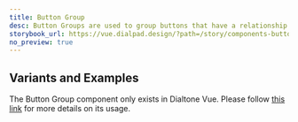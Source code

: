 ```yaml
---
title: Button Group
desc: Button Groups are used to group buttons that have a relationship or similar actions.
storybook_url: https://vue.dialpad.design/?path=/story/components-button-group--default
no_preview: true
---
```


## Variants and Examples

The Button Group component only exists in Dialtone Vue. Please follow [this link](https://vue.dialpad.design/?path=/story/components-button-group--default) for more details on its usage.

